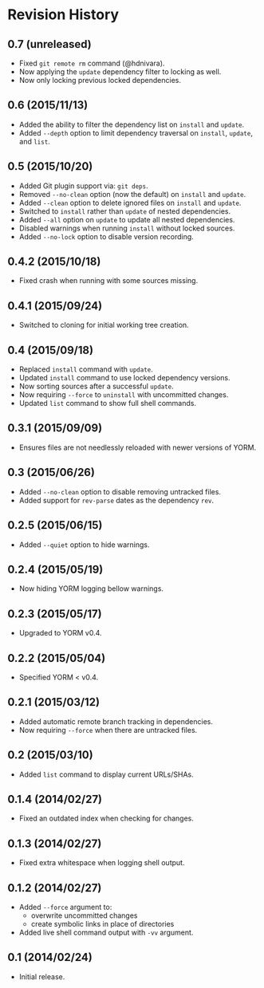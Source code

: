 Revision History
================

0.7 (unreleased)
----------------

- Fixed `git remote rm` command (@hdnivara).
- Now applying the `update` dependency filter to locking as well.
- Now only locking previous locked dependencies.

0.6 (2015/11/13)
----------------

- Added the ability to filter the dependency list on `install` and `update`.
- Added `--depth` option to limit dependency traversal on `install`, `update`, and `list`.

0.5 (2015/10/20)
----------------

- Added Git plugin support via: `git deps`.
- Removed `--no-clean` option (now the default) on `install` and `update`.
- Added `--clean` option to delete ignored files on `install` and `update`.
- Switched to `install` rather than `update` of nested dependencies.
- Added `--all` option on `update` to update all nested dependencies.
- Disabled warnings when running `install` without locked sources.
- Added `--no-lock` option to disable version recording.

0.4.2 (2015/10/18)
------------------

- Fixed crash when running with some sources missing.

0.4.1 (2015/09/24)
------------------

- Switched to cloning for initial working tree creation.

0.4 (2015/09/18)
----------------

- Replaced `install` command with `update`.
- Updated `install` command to use locked dependency versions.
- Now sorting sources after a successful `update`.
- Now requiring `--force` to `uninstall` with uncommitted changes.
- Updated `list` command to show full shell commands.

0.3.1 (2015/09/09)
------------------

- Ensures files are not needlessly reloaded with newer versions of YORM.

0.3 (2015/06/26)
----------------

- Added `--no-clean` option to disable removing untracked files.
- Added support for `rev-parse` dates as the dependency `rev`.

0.2.5 (2015/06/15)
------------------

- Added `--quiet` option to hide warnings.

0.2.4 (2015/05/19)
------------------

- Now hiding YORM logging bellow warnings.

0.2.3 (2015/05/17)
------------------

- Upgraded to YORM v0.4.

0.2.2 (2015/05/04)
------------------

- Specified YORM < v0.4.

0.2.1 (2015/03/12)
------------------

- Added automatic remote branch tracking in dependencies.
- Now requiring `--force` when there are untracked files.

0.2 (2015/03/10)
----------------

- Added `list` command to display current URLs/SHAs.

0.1.4 (2014/02/27)
------------------

- Fixed an outdated index when checking for changes.

0.1.3 (2014/02/27)
------------------

- Fixed extra whitespace when logging shell output.

0.1.2 (2014/02/27)
------------------

- Added `--force` argument to:
    - overwrite uncommitted changes
    - create symbolic links in place of directories
- Added live shell command output with `-vv` argument.

0.1 (2014/02/24)
----------------

- Initial release.
